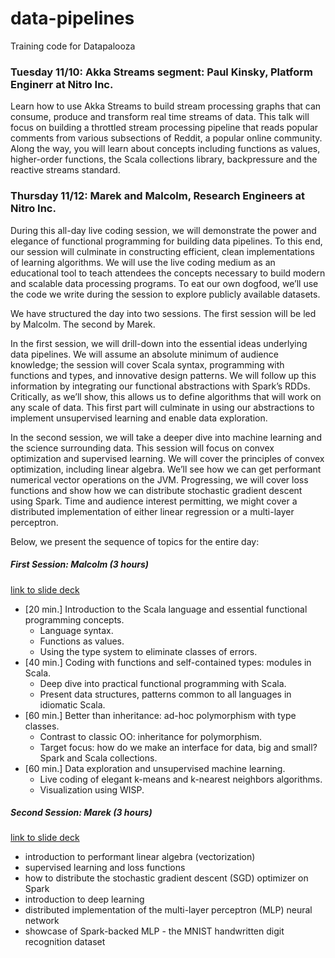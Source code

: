 # data-pipelines
Training code for Datapalooza


### Tuesday 11/10: Akka Streams segment: Paul Kinsky, Platform Enginerr at Nitro Inc.
Learn how to use Akka Streams to build stream processing graphs that can consume, produce and transform real time streams of data. This talk will focus on building a throttled stream processing pipeline that reads popular comments from various subsections of Reddit, a popular online community. Along the way, you will learn about concepts including functions as values, higher-order functions, the Scala collections library, backpressure and the reactive streams standard.

### Thursday 11/12: Marek and Malcolm, Research Engineers at Nitro Inc.

During this all-day live coding session, we will demonstrate the power and elegance of functional programming for building data pipelines. To this end, our session will culminate in constructing efficient, clean implementations of learning algorithms. We will use the live coding medium as an educational tool to teach attendees the concepts necessary to build modern and scalable data processing programs. To eat our own dogfood, we’ll use the code we write during the session to explore publicly available datasets.

We have structured the day into two sessions. The first session will be led by Malcolm. The second by Marek.

In the first session, we will drill-down into the essential ideas underlying data pipelines. We will assume an absolute minimum of audience knowledge; the session will cover Scala syntax, programming with functions and types, and innovative design patterns. We will follow up this information by integrating our functional abstractions with Spark’s RDDs. Critically, as we’ll show, this allows us to define algorithms that will work on any scale of data. This first part will culminate in using our abstractions to implement unsupervised learning and enable data exploration.

In the second session, we will take a deeper dive into machine learning and the science surrounding data. This session will focus on convex optimization and supervised learning. We will cover the principles of convex optimization, including linear algebra. We’ll see how we can get performant numerical vector operations on the JVM. Progressing, we will cover loss functions and show how we can distribute stochastic gradient descent using Spark. Time and audience interest permitting, we might cover a distributed implementation of either linear regression or a multi-layer perceptron.

Below, we present the sequence of topics for the entire day:

##### First Session: Malcolm (3 hours)
[link to slide deck](https://cloud.gonitro.com/p/XNu7yg-NQ_2AEYXg7g2Sjg)
* [20 min.] Introduction to the Scala language and essential functional programming concepts.
  * Language syntax.
  * Functions as values.
  * Using the type system to eliminate classes of errors.
* [40 min.] Coding with functions and self-contained types: modules in Scala.
  * Deep dive into practical functional programming with Scala.
  * Present data structures, patterns common to all languages in idiomatic Scala.
* [60 min.] Better than inheritance: ad-hoc polymorphism with type classes.
  * Contrast to classic OO: inheritance for polymorphism.
  * Target focus: how do we make an interface for data, big and small? Spark and Scala collections.
* [60 min.] Data exploration and unsupervised machine learning.
  * Live coding of elegant k-means and k-nearest neighbors algorithms.
  * Visualization using WISP.

##### Second Session: Marek (3 hours)
[link to slide deck](https://docs.google.com/presentation/d/1KLaZXPkmN9aJIRM-r9W4lMh3cKLLmA2BM-sOH_3A5YA/edit?usp=sharing)
* introduction to performant linear algebra (vectorization)
* supervised learning and loss functions 
* how to distribute the stochastic gradient descent (SGD) optimizer on Spark
* introduction to deep learning
* distributed implementation of the multi-layer perceptron (MLP) neural network
* showcase of Spark-backed MLP - the MNIST handwritten digit recognition dataset
